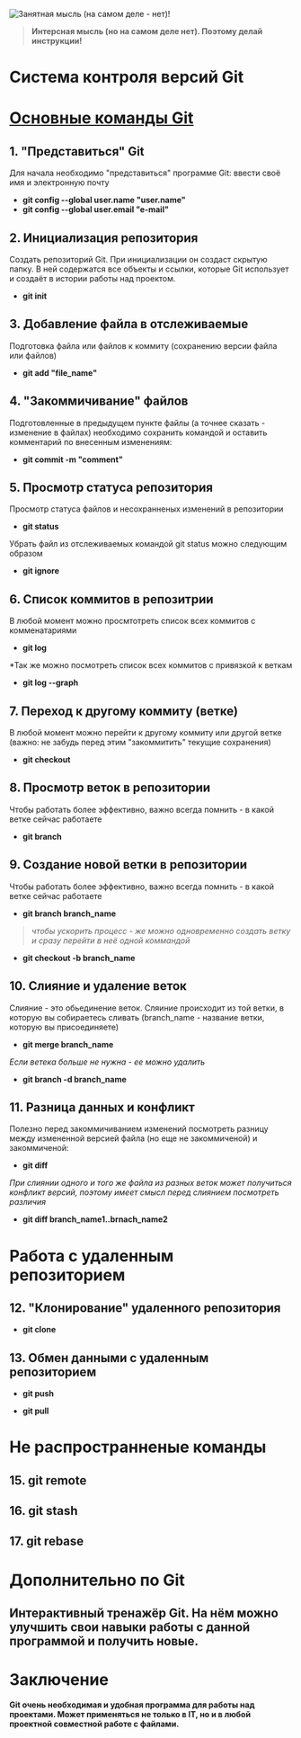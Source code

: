 ![Занятная мысль (на самом деле - нет)!](original.jpg)

> **Интерсная мысль (но на самом деле нет). Поэтому делай инструкции!**

# Cистема контроля версий Git 

# [Основные команды Git](https://gb.ru/lessons/280500) 

## 1. "Представиться" Git 
Для начала необходимо "представиться" программе Git: ввести своё имя и электронную почту
* **git config --global user.name "user.name"**
* **git config --global user.email "e-mail"**

## 2. Инициализация репозитория 
Создать репозиторий Git. При инициализации он создаст скрытую папку. В ней содержатся все объекты и ссылки, которые Git использует и создаёт в истории работы над проектом.
* **git init**

## 3. Добавление файла в отслеживаемые 
Подготовка файла или файлов к коммиту (сохранению версии файла или файлов)
* **git add "file_name"**

## 4. "Закоммичивание" файлов 
Подготовленные в предыдущем пункте файлы (а точнее сказать - изменение в файлах) необходимо сохранить командой и оставить комментарий по внесенным изменениям:
* **git commit -m "comment"**

## 5. Просмотр статуса репозитория 
Просмотр статуса файлов и несохранненых изменений в репозитории
* **git status**

Убрать файл из отслеживаемых командой git status можно следующим образом
* **git ignore**

## 6. Список коммитов в репозитрии
В любой момент можно просмтотреть список всех коммитов с комменатариями 
* **git log** 

*Так же можно посмотреть список всех коммитов с привязкой к веткам
* **git log --graph**


## 7. Переход к другому коммиту (ветке) 
В любой момент можно перейти к другому коммиту или другой ветке (важно: не забудь перед этим "закоммитить" текущие сохранения)
* **git checkout** 

## 8. Просмотр веток в репозитории 
Чтобы работать более эффективно, важно всегда помнить - в какой ветке сейчас работаете
* **git branch** 

## 9. Создание новой ветки в репозитории 
Чтобы работать более эффективно, важно всегда помнить - в какой ветке сейчас работаете
* **git branch branch_name**

>*чтобы ускорить процесс - же можно одновременно создать ветку и сразу перейти в неё одной коммандой*
* **git checkout -b branch_name**

## 10. Слияние и удаление веток 
Слияние - это обьединение веток. Сляиние происходит из той ветки, в которую вы собираетесь сливать (branch_name - название ветки, которую вы присоединяете)
* **git merge branch_name**

*Если ветека больше не нужна - ее можно удалить*
* **git branch -d branch_name**

 ## 11. Разница данных и конфликт 
Полезно перед закоммичиванием изменений посмотреть разницу между измененной версией файла (но еще не закоммиченой) и закоммиченой:
* **git diff**

*При слиянии одного и того же файла из разных веток может получиться конфликт версий, поэтому имеет смысл перед слиянием посмотреть различия*
* **git diff branch_name1..brnach_name2**

# Работа с удаленным репозиторием

## 12. "Клонирование" удаленного репозитория 

* **git clone**

## 13. Обмен данными с удаленным репозиторием

* **git push**

* **git pull**

# Не распространненые команды

## 15. git remote


## 16. git stash


## 17. git rebase


# Дополнительно по Git

## Интерактивный тренажёр Git. На нём можно улучшить свои навыки работы с данной программой и получить новые.


# Заключение

**Git очень необходимая и удобная программа для работы над проектами. Может применяться не только в IT, но и в любой проектной совместной работе с файлами.**

